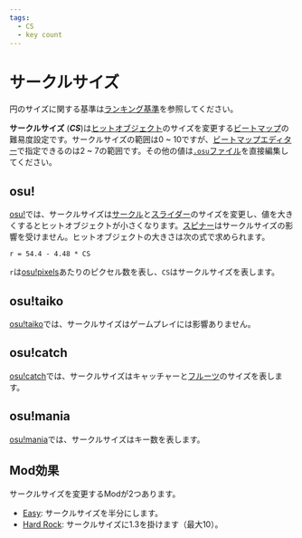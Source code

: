 ```yaml
---
tags:
  - CS
  - key count
---
```


# サークルサイズ

円のサイズに関する基準は[ランキング基準](/wiki/Ranking_Criteria)を参照してください。

**サークルサイズ** (***CS***)は[ヒットオブジェクト](/wiki/Gameplay/Hit_object)のサイズを変更する[ビートマップ](/wiki/Beatmap)の難易度設定です。サークルサイズの範囲は0 ~ 10ですが、[ビートマップエディター](/wiki/Client/Beatmap_editor)で指定できるのは2 ~ 7の範囲です。その他の値は[`.osu`ファイル](/wiki/Client/File_formats/Osu_(file_format))を直接編集してください。

## osu!

[osu!](/wiki/Game_mode/osu!)では、サークルサイズは[サークル](/wiki/Gameplay/Hit_object/Hit_circle)と[スライダー](/wiki/Gameplay/Hit_object/Slider)のサイズを変更し、値を大きくするとヒットオブジェクトが小さくなります。[スピナー](/wiki/Gameplay/Hit_object/Spinner)はサークルサイズの影響を受けません。ヒットオブジェクトの大きさは次の式で求められます。

`r = 54.4 - 4.48 * CS`<!-- 古いリプレイのバグを解消するためには最後に 1.00041 を掛けます -->

`r`は[osu!pixels](/wiki/Client/Beatmap_editor/osu!_pixel)あたりのピクセル数を表し、`CS`はサークルサイズを表します。

## osu!taiko

[osu!taiko](/wiki/Game_mode/osu!taiko)では、サークルサイズはゲームプレイには影響ありません。

## osu!catch

[osu!catch](/wiki/Game_mode/osu!catch)では、サークルサイズはキャッチャーと[フルーツ](/wiki/Gameplay/Hit_object/Fruit)のサイズを表します。

## osu!mania

[osu!mania](/wiki/Game_mode/osu!mania)では、サークルサイズはキー数を表します。

## Mod効果

サークルサイズを変更するModが2つあります。

- [Easy](/wiki/Gameplay/Game_modifier/Easy): サークルサイズを半分にします。
- [Hard Rock](/wiki/Gameplay/Game_modifier/Hard_Rock): サークルサイズに1.3を掛けます（最大10）。
